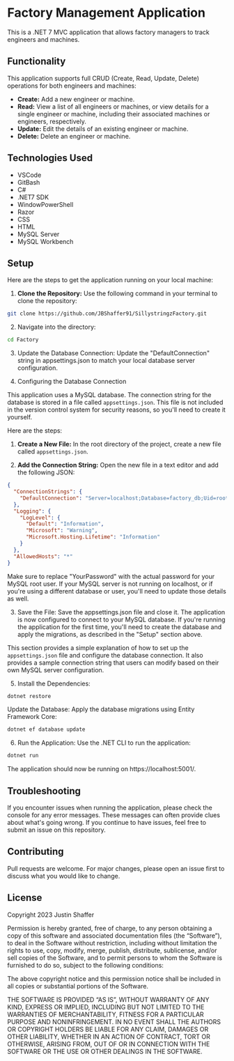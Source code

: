 # Factory Management Application

This is a .NET 7 MVC application that allows factory managers to track engineers and machines. 

## Functionality

This application supports full CRUD (Create, Read, Update, Delete) operations for both engineers and machines:

- **Create:** Add a new engineer or machine.
- **Read:** View a list of all engineers or machines, or view details for a single engineer or machine, including their associated machines or engineers, respectively.
- **Update:** Edit the details of an existing engineer or machine.
- **Delete:** Delete an engineer or machine.

## Technologies Used
- VSCode
- GitBash
- C#
- .NET7 SDK
- WindowPowerShell
- Razor
- CSS
- HTML
- MySQL Server
- MySQL Workbench

## Setup

Here are the steps to get the application running on your local machine:

1. **Clone the Repository:** Use the following command in your terminal to clone the repository:
```bash
git clone https://github.com/JBShaffer91/SillystringzFactory.git
```
2. Navigate into the directory:
```bash
cd Factory
```
3. Update the Database Connection: Update the "DefaultConnection" string in appsettings.json to match your local database server configuration.

4. Configuring the Database Connection

This application uses a MySQL database. The connection string for the database is stored in a file called `appsettings.json`. This file is not included in the version control system for security reasons, so you'll need to create it yourself. 

Here are the steps:

1. **Create a New File:** In the root directory of the project, create a new file called `appsettings.json`.

2. **Add the Connection String:** Open the new file in a text editor and add the following JSON:

```json
{
  "ConnectionStrings": {
    "DefaultConnection": "Server=localhost;Database=factory_db;Uid=root;Pwd=YourPassword;"
  },
  "Logging": {
    "LogLevel": {
      "Default": "Information",
      "Microsoft": "Warning",
      "Microsoft.Hosting.Lifetime": "Information"
    }
  },
  "AllowedHosts": "*"
}
```
Make sure to replace "YourPassword" with the actual password for your MySQL root user. If your MySQL server is not running on localhost, or if you're using a different database or user, you'll need to update those details as well.

3. Save the File: Save the appsettings.json file and close it. The application is now configured to connect to your MySQL database. If you're running the application for the first time, you'll need to create the database and apply the migrations, as described in the "Setup" section above.

This section provides a simple explanation of how to set up the `appsettings.json` file and configure the database connection. It also provides a sample connection string that users can modify based on their own MySQL server configuration.

5. Install the Dependencies:

```bash
dotnet restore
```
Update the Database: Apply the database migrations using Entity Framework Core:
```bash
dotnet ef database update
```
6. Run the Application: Use the .NET CLI to run the application:
```bash
dotnet run
```
The application should now be running on https://localhost:5001/.

## Troubleshooting
If you encounter issues when running the application, please check the console for any error messages. These messages can often provide clues about what's going wrong. If you continue to have issues, feel free to submit an issue on this repository.

## Contributing
Pull requests are welcome. For major changes, please open an issue first to discuss what you would like to change.

## License
Copyright 2023 Justin Shaffer

Permission is hereby granted, free of charge, to any person obtaining a copy of this software and associated documentation files (the “Software”), to deal in the Software without restriction, including without limitation the rights to use, copy, modify, merge, publish, distribute, sublicense, and/or sell copies of the Software, and to permit persons to whom the Software is furnished to do so, subject to the following conditions:

The above copyright notice and this permission notice shall be included in all copies or substantial portions of the Software.

THE SOFTWARE IS PROVIDED “AS IS”, WITHOUT WARRANTY OF ANY KIND, EXPRESS OR IMPLIED, INCLUDING BUT NOT LIMITED TO THE WARRANTIES OF MERCHANTABILITY, FITNESS FOR A PARTICULAR PURPOSE AND NONINFRINGEMENT. IN NO EVENT SHALL THE AUTHORS OR COPYRIGHT HOLDERS BE LIABLE FOR ANY CLAIM, DAMAGES OR OTHER LIABILITY, WHETHER IN AN ACTION OF CONTRACT, TORT OR OTHERWISE, ARISING FROM, OUT OF OR IN CONNECTION WITH THE SOFTWARE OR THE USE OR OTHER DEALINGS IN THE SOFTWARE.